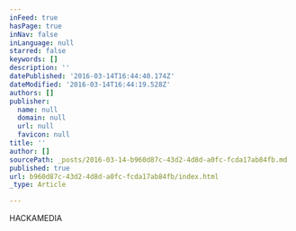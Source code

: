 ```yaml
---
inFeed: true
hasPage: true
inNav: false
inLanguage: null
starred: false
keywords: []
description: ''
datePublished: '2016-03-14T16:44:40.174Z'
dateModified: '2016-03-14T16:44:19.528Z'
authors: []
publisher:
  name: null
  domain: null
  url: null
  favicon: null
title: ''
author: []
sourcePath: _posts/2016-03-14-b960d87c-43d2-4d8d-a0fc-fcda17ab84fb.md
published: true
url: b960d87c-43d2-4d8d-a0fc-fcda17ab84fb/index.html
_type: Article

---
```

HACKAMEDIA